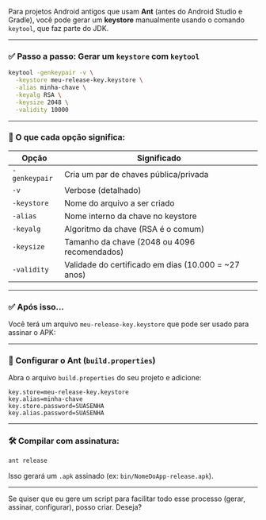 Para projetos Android antigos que usam **Ant** (antes do Android Studio e Gradle), você pode gerar um **keystore** manualmente usando o comando `keytool`, que faz parte do JDK.

---

### ✅ Passo a passo: Gerar um `keystore` com `keytool`

```bash
keytool -genkeypair -v \
  -keystore meu-release-key.keystore \
  -alias minha-chave \
  -keyalg RSA \
  -keysize 2048 \
  -validity 10000
```

---

### 🧾 O que cada opção significa:

| Opção         | Significado                                          |
| ------------- | ---------------------------------------------------- |
| `-genkeypair` | Cria um par de chaves pública/privada                |
| `-v`          | Verbose (detalhado)                                  |
| `-keystore`   | Nome do arquivo a ser criado                         |
| `-alias`      | Nome interno da chave no keystore                    |
| `-keyalg`     | Algoritmo da chave (RSA é o comum)                   |
| `-keysize`    | Tamanho da chave (2048 ou 4096 recomendados)         |
| `-validity`   | Validade do certificado em dias (10.000 = \~27 anos) |

---

### ✅ Após isso...

Você terá um arquivo `meu-release-key.keystore` que pode ser usado para assinar o APK:

---

### 🧾 Configurar o Ant (`build.properties`)

Abra o arquivo `build.properties` do seu projeto e adicione:

```properties
key.store=meu-release-key.keystore
key.alias=minha-chave
key.store.password=SUASENHA
key.alias.password=SUASENHA
```

---

### 🛠️ Compilar com assinatura:

```bash
ant release
```

Isso gerará um `.apk` assinado (ex: `bin/NomeDoApp-release.apk`).

---

Se quiser que eu gere um script para facilitar todo esse processo (gerar, assinar, configurar), posso criar. Deseja?

